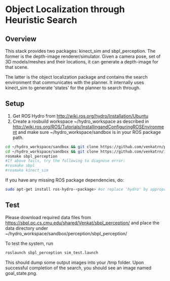 # Object Localization through Heuristic Search

Overview
--------

This stack provides two packages: kinect_sim and sbpl_perception.
The former is the depth-image renderer/simulator. Given a camera pose, set of 3D models/meshes and their locations,
it can generate a depth-image for that scene. 

The latter is the object localization package and contains the search environment that communicates with the planner.
It internally uses kinect_sim to generate 'states' for the planner to search through.

Setup
-----

1. Get ROS Hydro from http://wiki.ros.org/hydro/Installation/Ubuntu
2. Create a rosbuild workspace ~/hydro_workspace as described in http://wiki.ros.org/ROS/Tutorials/InstallingandConfiguringROSEnvironment and make sure ~/hydro_workspace/sandbox is in your ROS package path.

```bash
cd ~/hydro_workspace/sandbox && git clone https://github.com/venkatrn/perception.git
cd ~/hydro_workspace/sandbox && git clone https://github.com/venkatrn/improved-mha-planner.git 
rosmake sbpl_perception
#If above fails, try the following to diagnose error:
#rosmake sbpl
#rosmake kinect_sim
```
 If you have any missing ROS package dependencies, do:
 ```bash
 sudo apt-get install ros-hydro-<package> #or replace 'hydro' by appropriate version name
 ```

Test
----

Please download required data files from https://sbpl.pc.cs.cmu.edu/shared/Venkat/sbpl_perception/ and place the data directory under ~/hydro_workspace/sandbox/perception/sbpl_perception/

To test the system, run 
```bash
roslaunch sbpl_perception sim_test.launch 
```

This should dump some output images into your /tmp folder. Upon successful completion of the search, you should see an image named goal_state.png.
